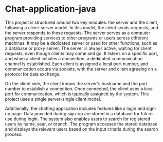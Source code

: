 # Chat-application-java
This project is structured around two key modules: the server and the client, following a client-server model. In this model, the client sends requests, and the server responds to these requests. The server serves as a computer program providing services to other programs or users across different machines. It may be a dedicated server or used for other functions, such as a database or proxy server. The server is always active, waiting for client requests, even though clients may come and go. It listens on a specific port, and when a client initiates a connection, a dedicated communication channel is established. Each client is assigned a local port number, and communication occurs via sockets, with the server and client agreeing on a protocol for data exchange.

On the client side, the client knows the server's hostname and the port number to establish a connection. Once connected, the client uses a local port for communication, which is typically assigned by the system. This project uses a single server-single client model.

Additionally, the chatting application includes features like a login and sign-up page. Data provided during sign-up are stored in a database for future use during login. The system also enables users to search for registered users by name, year, or branch. The program accesses the stored database and displays the relevant users based on the input criteria during the search process.
